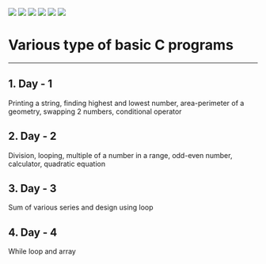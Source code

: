 ![](https://img.shields.io/badge/git-fff7f8?colorA=faf0f0&colorB=fc4242&style=for-the-badge&logo=git)
![](https://img.shields.io/badge/github-fff7f8?colorA=080808&colorB=8a8a8a&style=for-the-badge&logo=github)
![](https://img.shields.io/badge/visual_studio_code-1.47.3-181717?colorA=1873f2&style=for-the-badge&logo=visual-studio-code)
![](https://img.shields.io/badge/for-you-099450?colorA=80bf69&colorB=099450&style=for-the-badge)
![](https://img.shields.io/badge/check_it-out-bee5ed?colorA=8a8a8a&colorB=6fa0bf&style=for-the-badge)
![](https://img.shields.io/badge/made_with-C-bee5ed?colorA=f5d72f&colorB=ffa526&style=for-the-badge)
# Various type of basic C programs
---
## 1. Day - 1
Printing a string, finding highest and lowest number, area-perimeter of a geometry, swapping 2 numbers, conditional operator
## 2. Day - 2
Division, looping, multiple of a number in a range, odd-even number, calculator, quadratic equation
## 3. Day - 3
Sum of various series and design using loop
## 4. Day - 4
While loop and array
